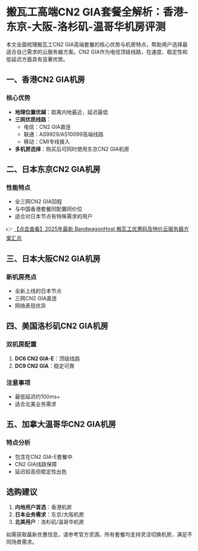 # 搬瓦工高端CN2 GIA套餐全解析：香港-东京-大阪-洛杉矶-温哥华机房评测

本文全面梳理搬瓦工CN2 GIA高端套餐的核心优势与机房特点，帮助用户选择最适合自己需求的云服务器方案。CN2 GIA作为电信顶级线路，在速度、稳定性和低延迟方面具有显著优势。

## 一、香港CN2 GIA机房
### 核心优势
- **地理位置优越**：距离内地最近，延迟最低
- **三网优质线路**：
  - 电信：CN2 GIA直连
  - 联通：AS9929/AS10099高端线路
  - 移动：CMI专线接入
- **多机房选择**：购买后可同时使用东京CN2 GIA机房

## 二、日本东京CN2 GIA机房
### 性能特点
- 全三网CN2 GIA回程
- 与中国香港套餐同配置同价位
- 适合对日本节点有特殊需求的用户

👉 [【点击查看】2025年最新 BandwagonHost 搬瓦工优惠码及特价云服务器方案汇总](https://bit.ly/banwagon)

## 三、日本大阪CN2 GIA机房
### 新机房亮点
- 全新上线的日本节点
- 三网CN2 GIA直连
- 网络表现优异

## 四、美国洛杉矶CN2 GIA机房
### 双机房配置
1. **DC6 CN2 GIA-E**：顶级线路
2. **DC9 CN2 GIA**：稳定可靠

### 注意事项
- 最低延迟约100ms+
- 适合北美业务需求

## 五、加拿大温哥华CN2 GIA机房
### 特点分析
- 包含在CN2 GIA-E套餐中
- CN2 GIA线路保障
- 延迟较高但稳定性出色

## 选购建议
1. **内地用户首选**：香港机房
2. **日本业务需求**：东京/大阪机房
3. **北美用户**：洛杉矶/温哥华机房

如需获取最新优惠信息，请参考官方资源。所有套餐均支持灵活切换机房，满足不同场景需求。